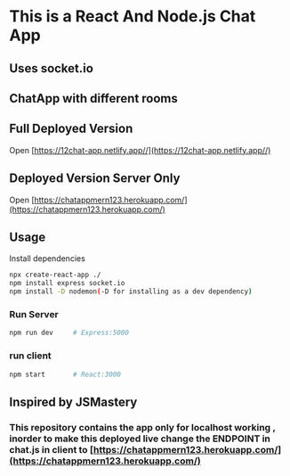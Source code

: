 # This is a React And Node.js Chat App
## Uses socket.io
## ChatApp with different rooms

## Full Deployed Version 
Open [https://12chat-app.netlify.app//](https://12chat-app.netlify.app//)

## Deployed Version Server Only
Open [https://chatappmern123.herokuapp.com/](https://chatappmern123.herokuapp.com/)

## Usage

Install dependencies

```bash
npx create-react-app ./
npm install express socket.io 
npm install -D nodemon(-D for installing as a dev dependency)
```

### Run Server

```bash
npm run dev     # Express:5000 
```

### run client
```bash
npm start       # React:3000 
```

## Inspired by JSMastery

### This repository contains the app only for localhost working , inorder to make this deployed live change the ENDPOINT in chat.js in client to [https://chatappmern123.herokuapp.com/](https://chatappmern123.herokuapp.com/)
